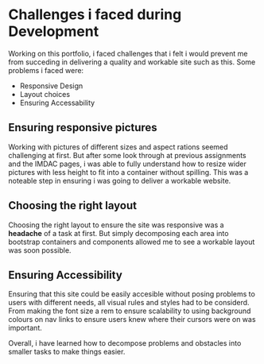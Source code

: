 # Challenges i faced during Development
Working on this portfolio, i faced challenges that i felt i would prevent me from succeding in delivering a quality and workable site such as this.
Some problems i faced were:

- Responsive Design
- Layout choices
- Ensuring Accessability

## Ensuring responsive pictures
Working with pictures of different sizes and aspect rations seemed challenging at first. But after some look through at previous assignments and the IMDAC pages,
i was able to fully understand how to resize wider pictures with less height to fit into a container without spilling. This was a noteable step in ensuring i was going to deliver a workable website.

## Choosing the right layout
Choosing the right layout to ensure the site was responsive was a **headache** of a task at first. But simply decomposing each area into bootstrap containers and components allowed me 
to see a workable layout was soon possible.

## Ensuring Accessibility 
Ensuring that this site could be easily accesible without posing problems to users with different needs, all visual rules and styles had to be considerd.
From making the font size a rem to ensure scalability to using background colours on nav links to ensure users knew where their cursors were on was important.

Overall, i have learned how to decompose problems and obstacles into smaller tasks to make things easier.
